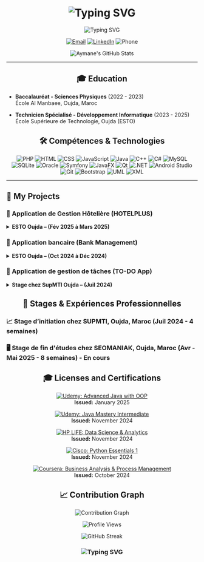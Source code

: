 <h1 align="center">
  <img src="https://readme-typing-svg.herokuapp.com?font=Fira+Code&size=30&duration=3000&pause=1000&color=2E9EF7&center=true&vCenter=true&width=435&lines=Hi+there!+👋;I'm+Aymane+AZIZ;Welcome+to+my+GitHub!" alt="Typing SVG" />
</h1>

<p align="center">
  <img src="https://readme-typing-svg.herokuapp.com?font=Fira+Code&pause=1000&color=27A4F7&center=true&vCenter=true&width=435&lines=Software+Developer;PHP+Developer;Always+Learning%2C+Always+Growing" alt="Typing SVG" />
</p>

<p align="center">
  <a href="mailto:aymenaziz1234g@gmail.com"><img src="https://img.shields.io/badge/Email-D14836?style=for-the-badge&logo=gmail&logoColor=white" alt="Email"></a>
  <a href="https://www.linkedin.com/in/aziz77"><img src="https://img.shields.io/badge/LinkedIn-0077B5?style=for-the-badge&logo=linkedin&logoColor=white" alt="LinkedIn"></a>
  <img src="https://img.shields.io/badge/Phone-+212766633323-green?style=for-the-badge" alt="Phone">
</p>

<p align="center">
  <img src="https://github-readme-stats.vercel.app/api?username=aymaneaziz&show_icons=true&theme=radical" alt="Aymane's GitHub Stats" />
</p>

---

<h2 align="center">🎓 Education</h2>

- **Baccalauréat - Sciences Physiques** (2022 - 2023)  
  École Al Manbaee, Oujda, Maroc

- **Technicien Spécialisé - Développement Informatique** (2023 - 2025)  
  École Supérieure de Technologie, Oujda (ESTO)



<h2 align="center">🛠️ Compétences & Technologies</h2>

<p align="center">
  <!-- Langages -->
  <img src="https://img.shields.io/badge/PHP-777BB4?style=for-the-badge&logo=php&logoColor=white" alt="PHP">
  <img src="https://img.shields.io/badge/HTML5-E34F26?style=for-the-badge&logo=html5&logoColor=white" alt="HTML">
  <img src="https://img.shields.io/badge/CSS3-1572B6?style=for-the-badge&logo=css3&logoColor=white" alt="CSS">
  <img src="https://img.shields.io/badge/JavaScript-F7DF1E?style=for-the-badge&logo=javascript&logoColor=black" alt="JavaScript">
  <img src="https://img.shields.io/badge/Java-ED8B00?style=for-the-badge&logo=java&logoColor=white" alt="Java">
  <img src="https://img.shields.io/badge/C++-00599C?style=for-the-badge&logo=c%2B%2B&logoColor=white" alt="C++">
  <img src="https://img.shields.io/badge/C%23-239120?style=for-the-badge&logo=csharp&logoColor=white" alt="C#">

  <!-- Bases de données -->
  <img src="https://img.shields.io/badge/MySQL-4479A1?style=for-the-badge&logo=mysql&logoColor=white" alt="MySQL">
  <img src="https://img.shields.io/badge/SQLite-003B57?style=for-the-badge&logo=sqlite&logoColor=white" alt="SQLite">
  <img src="https://img.shields.io/badge/Oracle-FF0000?style=for-the-badge&logo=oracle&logoColor=white" alt="Oracle">

  <!-- Frameworks -->
  <img src="https://img.shields.io/badge/Symfony-000000?style=for-the-badge&logo=symfony&logoColor=white" alt="Symfony">
  <img src="https://img.shields.io/badge/JavaFX-4479A1?style=for-the-badge&logo=java&logoColor=white" alt="JavaFX">
  <img src="https://img.shields.io/badge/Qt-41CD52?style=for-the-badge&logo=qt&logoColor=white" alt="Qt">
  <img src="https://img.shields.io/badge/.NET-512BD4?style=for-the-badge&logo=dotnet&logoColor=white" alt=".NET">
  <img src="https://img.shields.io/badge/Android%20Studio-3DDC84?style=for-the-badge&logo=android-studio&logoColor=white" alt="Android Studio">

  <!-- Outils -->
  <img src="https://img.shields.io/badge/Git-F05032?style=for-the-badge&logo=git&logoColor=white" alt="Git">
  <img src="https://img.shields.io/badge/Bootstrap-563D7C?style=for-the-badge&logo=bootstrap&logoColor=white" alt="Bootstrap">
  <img src="https://img.shields.io/badge/UML-007ACC?style=for-the-badge" alt="UML">
  <img src="https://img.shields.io/badge/XML-FF6600?style=for-the-badge" alt="XML">
</p>

</p>

---

## 📂 My Projects

### 🏨 Application de Gestion Hôtelière (HOTELPLUS) 
<details>
  <summary><strong>  ESTO Oujda – (Fév 2025 à Mars 2025)</strong></summary>
       Technologies: html css javascript ajax php AJAX mvc Mysql
</details>

### 🧮  Application bancaire (Bank Management) 
<details>
  <summary><strong> ESTO Oujda – (Oct 2024 à Déc 2024)</strong></summary>
  Technologies: Qt Creator, C++  ,sqlite 
  Banking system with secure authentication, account management, and automated processes.
</details>

### 📑 Application de gestion de tâches (TO-DO App)  
<details>
  <summary><strong> Stage chez SupMTI Oujda – (Juil 2024) </strong></summary>
  Technologies: html, css, javascripy, php,mysql 
</details>


<h2 align="center">💼 Stages & Expériences Professionnelles</h2>

### 📈 Stage d’initiation chez SUPMTI, Oujda, Maroc (Juil 2024 - 4 semaines)

### 🖥️ Stage de fin d'études chez SEOMANIAK, Oujda, Maroc (Avr -Mai 2025 - 8 semaines) - **En cours**


<h2 align="center">🎓 Licenses and Certifications</h2>


  <!-- Udemy - Advanced Java -->
  <p align="center">
    <a href="https://www.udemy.com/certificate/UC-4b065a41-60c5-4e37-886e-4fa778f999a8/" target="_blank">
      <img src="https://img.shields.io/badge/Udemy%20-%20Advanced%20Java%20with%20OOP-yellow?style=for-the-badge&logo=Udemy" alt="Udemy: Advanced Java with OOP">
    </a>
    <br>
    <strong>Issued:</strong> January 2025
  </p>

  <!-- Udemy - Java Mastery Intermediate -->
  <p align="center">
    <a href="https://www.udemy.com/certificate/UC-f0248104-319d-4c2d-89ca-be8f20a0b181/" target="_blank">
      <img src="https://img.shields.io/badge/Udemy%20-%20Java%20Mastery%20Intermediate-orange?style=for-the-badge&logo=Udemy" alt="Udemy: Java Mastery Intermediate">
    </a>
    <br>
    <strong>Issued:</strong> November 2024
  </p>

  <!-- HP LIFE - Data Science -->
<p align="center">
    <a href="https://www.life-global.org/certificate/ce493ffb-fcbc-40f3-a484-407348c2f3aa" target="_blank">
      <img src="https://img.shields.io/badge/HP%20LIFE%20-%20Data%20Science%20%26%20Analytics-red?style=for-the-badge&logo=hp" alt="HP LIFE: Data Science & Analytics">
    </a>
    <br>
    <strong>Issued:</strong> November 2024
  </p>

  <!-- Cisco - Python Essentials 1 -->
  <p align="center">
    <a href="https://www.credly.com/badges/40cfbed1-6c70-41fb-adc6-b75ac4f41a24" target="_blank">
      <img src="https://img.shields.io/badge/Cisco%20-%20Python%20Essentials%201-007ACC?style=for-the-badge&logo=python" alt="Cisco: Python Essentials 1">
    </a>
    <br>
    <strong>Issued:</strong> November 2024
  </p>

  <!-- Coursera - Business Analysis -->
  <p align="center">
    <a href="https://coursera.org/share/1c3dbfb3bf48f978529d4805ce23c266" target="_blank">
      <img src="https://img.shields.io/badge/Coursera%20-%20Business%20Analysis%20%26%20Process%20Management-00008B?style=for-the-badge&logo=Coursera" alt="Coursera: Business Analysis & Process Management">
    </a>
    <br>
    <strong>Issued:</strong> October 2024
  </p>









<h2 align="center">📈  Contribution Graph</h2>

<p align="center">
  <img src="https://github-readme-activity-graph.vercel.app/graph?username=aymaneaziz&theme=react-dark" alt="Contribution Graph" />
</p>

<p align="center">
  <img src="https://komarev.com/ghpvc/?username=aymaneaziz&color=blueviolet&style=flat-square" alt="Profile Views" />
</p>


<p align="center">
  <img src="https://github-readme-streak-stats.herokuapp.com/?user=aymaneaziz&theme=radical" alt="GitHub Streak" />
</p>

<h3 align="center">
  <img src="https://readme-typing-svg.herokuapp.com?font=Fira+Code&pause=1000&color=27A4F7&center=true&vCenter=true&width=435&lines=Always+learning%2C+always+growing.;Thank+you+for+visiting!" alt="Typing SVG" />
</h3>
